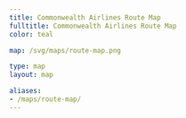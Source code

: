```yaml
---
title: Commonwealth Airlines Route Map
fulltitle: Commonwealth Airlines Route Map
color: teal

map: /svg/maps/route-map.png

type: map
layout: map

aliases:
- /maps/route-map/
---
```

